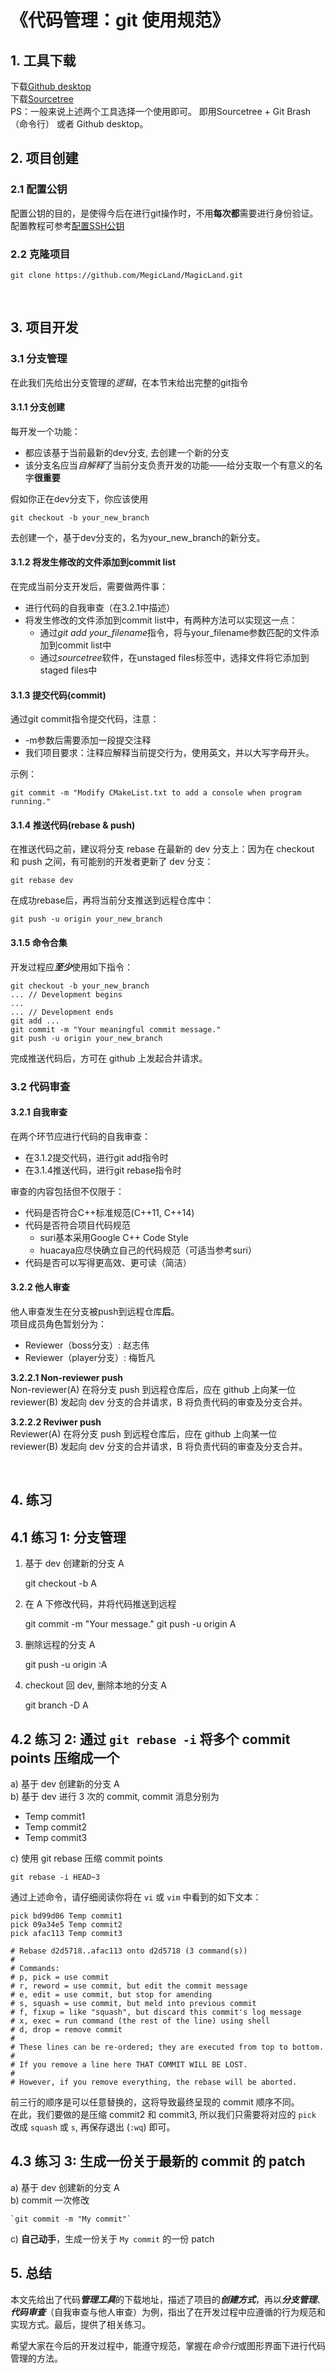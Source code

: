 # 《代码管理：git 使用规范》

## 1. 工具下载

下载[Github desktop](https://desktop.github.com/)  
下载[Sourcetree](https://www.sourcetreeapp.com/)  
PS：一般来说上述两个工具选择一个使用即可。
    即用Sourcetree + Git Brash（命令行） 或者 Github desktop。
<br>

## 2. 项目创建
### 2.1 配置公钥
配置公钥的目的，是使得今后在进行git操作时，不用**每次都**需要进行身份验证。  
配置教程可参考[配置SSH公钥](https://coding.net/help/doc/git/ssh-key.html)  

### 2.2 克隆项目
    git clone https://github.com/MegicLand/MagicLand.git
<br>

## 3. 项目开发
### 3.1 分支管理
在此我们先给出分支管理的*逻辑*，在本节末给出完整的git指令
#### 3.1.1 **分支创建**
每开发一个功能：

  - 都应该基于当前最新的dev分支, 去创建一个新的分支
  - 该分支名应当*自解释*了当前分支负责开发的功能——给分支取一个有意义的名字**很重要**

假如你正在dev分支下，你应该使用

    git checkout -b your_new_branch

去创建一个，基于dev分支的，名为your_new_branch的新分支。

#### 3.1.2 将发生修改的文件添加到commit list

在完成当前分支开发后，需要做两件事：

  - 进行代码的自我审查（在3.2.1中描述）
  - 将发生修改的文件添加到commit list中，有两种方法可以实现这一点：
    - 通过*git add your_filename*指令，将与your_filename参数匹配的文件添加到commit list中
    - 通过*sourcetree*软件，在unstaged files标签中，选择文件将它添加到staged files中

#### 3.1.3 提交代码(commit)

通过git commit指令提交代码，注意：

  - -m参数后需要添加一段提交注释
  - 我们项目要求：注释应解释当前提交行为，使用英文，并以大写字母开头。  

示例：  

    git commit -m "Modify CMakeList.txt to add a console when program running."

#### 3.1.4 推送代码(rebase & push)

在推送代码之前，建议将分支 rebase 在最新的 dev 分支上：因为在 checkout 和 push 之间，有可能别的开发者更新了 dev 分支：

    git rebase dev

在成功rebase后，再将当前分支推送到远程仓库中：

    git push -u origin your_new_branch

#### 3.1.5 命令合集

开发过程应***至少***使用如下指令：

    git checkout -b your_new_branch
    ... // Development begins
    ...
    ... // Development ends
    git add ...
    git commit -m "Your meaningful commit message."
    git push -u origin your_new_branch

完成推送代码后，方可在 github 上发起合并请求。

### 3.2 代码审查

#### 3.2.1 自我审查

在两个环节应进行代码的自我审查：

  - 在3.1.2提交代码，进行git add指令时
  - 在3.1.4推送代码，进行git rebase指令时

审查的内容包括但不仅限于：

  - 代码是否符合C++标准规范(C++11, C++14)
  - 代码是否符合项目代码规范
    - suri基本采用Google C++ Code Style
    - huacaya应尽快确立自己的代码规范（可适当参考suri）
  - 代码是否可以写得更高效、更可读（简洁）

#### 3.2.2 他人审查

他人审查发生在分支被push到远程仓库**后**。  
项目成员角色暂划分为：

  - Reviewer（boss分支）: 赵志伟
  - Reviewer（player分支）: 梅哲凡

**3.2.2.1 Non-reviewer push**  
Non-reviewer(A) 在将分支 push 到远程仓库后，应在 github 上向某一位 reviewer(B) 发起向 dev 分支的合并请求，B 将负责代码的审查及分支合并。

**3.2.2.2 Reviwer push**  
Reviewer(A) 在将分支 push 到远程仓库后，应在 github 上向某一位 reviewer(B) 发起向 dev 分支的合并请求，B 将负责代码的审查及分支合并。

<br>

## 4. 练习

## 4.1 练习 1: 分支管理

1. 基于 dev 创建新的分支 A

    git checkout -b A

2. 在 A 下修改代码，并将代码推送到远程

    git commit -m "Your message."
    git push -u origin A

3. 删除远程的分支 A

    git push -u origin :A

4. checkout 回 dev, 删除本地的分支 A

    git branch -D A

## 4.2 练习 2: 通过 `git rebase -i` 将多个 commit points 压缩成一个

a) 基于 dev 创建新的分支 A  
b) 基于 dev 进行 3 次的 commit, commit 消息分别为

  - Temp commit1
  - Temp commit2
  - Temp commit3

c) 使用 git rebase 压缩 commit points

    git rebase -i HEAD~3

通过上述命令，请仔细阅读你将在 `vi` 或 `vim` 中看到的如下文本：


    pick bd99d06 Temp commit1
    pick 09a34e5 Temp commit2
    pick afac113 Temp commit3

    # Rebase d2d5718..afac113 onto d2d5718 (3 command(s))
    #
    # Commands:
    # p, pick = use commit
    # r, reword = use commit, but edit the commit message
    # e, edit = use commit, but stop for amending
    # s, squash = use commit, but meld into previous commit
    # f, fixup = like "squash", but discard this commit's log message
    # x, exec = run command (the rest of the line) using shell
    # d, drop = remove commit
    #
    # These lines can be re-ordered; they are executed from top to bottom.
    #
    # If you remove a line here THAT COMMIT WILL BE LOST.
    #
    # However, if you remove everything, the rebase will be aborted.

前三行的顺序是可以任意替换的，这将导致最终呈现的 commit 顺序不同。  
在此，我们要做的是压缩 commit2 和 commit3, 所以我们只需要将对应的 `pick` 改成 `squash` 或 `s`, 再保存退出 (`:wq`) 即可。

## 4.3 练习 3: 生成一份关于最新的 commit 的 patch

a) 基于 dev 创建新的分支 A  
b) commit 一次修改

    `git commit -m "My commit"`

c) **自己动手**，生成一份关于 `My commit` 的一份 patch

## 5. 总结
本文先给出了代码***管理工具***的下载地址，描述了项目的***创建方式***，再以***分支管理***、***代码审查***（自我审查与他人审查）为例，指出了在开发过程中应遵循的行为规范和实现方式。最后，提供了相关练习。  

希望大家在今后的开发过程中，能遵守规范，掌握在*命令行*或图形界面下进行代码管理的方法。
